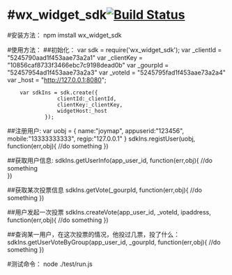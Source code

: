 #wx_widget_sdk[![Build Status](https://travis-ci.org/DoubleSpout/wx_widget_sdk.png?branch=master)](https://travis-ci.org/DoubleSpout/wx_widget_sdk)
================
#安装方法：
		npm imstall wx_widget_sdk

#使用方法：
##初始化：
		var sdk = require('wx_widget_sdk');
		var _clientId = "5245790aad1f453aae73a2a1"
		var _clientKey = "10856caf8733f3466ebc7c9198dead0b"
		var _gourpId = "52457954ad1f453aae73a2a3"
		var _voteId = "5245795fad1f453aae73a2a4"
		var _host = "http://127.0.0.1:8080";

		var sdkIns = sdk.create({
					clientId:_clientId,
					clientKey:_clientKey,
					widgetHost:_host
				});

##注册用户:
		var uobj = {
			name:"joymap",
			appuserid:"123456",
			mobile:"13333333333",
			regip:"127.0.0.1"
		}
		sdkIns.registUser(uobj, function(err,obj){
			//do something
		})

##获取用户信息:
		sdkIns.getUserInfo(app_user_id, function(err,obj){
			//do something								
		})

##获取某次投票信息
		sdkIns.getVote(_gourpId, function(err,obj){
				//do something
		})

##用户发起一次投票
		sdkIns.createVote(app_user_id, _voteId, ipaddress, function(err,obj){
			//do something
		})

##查询某一用户，在这次投票的情况，他投过几票，投了什么：
		sdkIns.getUserVoteByGroup(app_user_id, _gourpId, function(err,obj){
				//do something
		})

#测试命令：
node ./test/run.js 